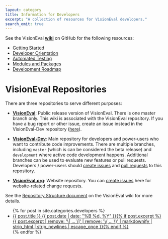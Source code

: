 ```yaml
---
layout: category
title: Information for Developers
excerpt: "A collection of resources for VisionEval developers."
search_omit: true
---
```


See the VisionEval <a href="https://github.com/visioneval/VisionEval/wiki" target="_blank"><b>wiki</b></a> on GitHub for the following resources:

- <a href="https://github.com/VisionEval/VisionEval/wiki/Getting-Started" target="_blank">Getting Started</a>
- <a href="https://github.com/VisionEval/VisionEval/wiki/Developer-Orientation" target="_blank">Developer Orientation</a>
- <a href="https://github.com/VisionEval/VisionEval/wiki/Automated-Testing" target="_blank">Automated Testing</a>
- <a href="https://github.com/VisionEval/VisionEval/wiki/Modules-and-Packages" target="_blank">Modules and Packages</a>
- <a href="https://github.com/VisionEval/VisionEval/wiki/Development-Roadmap" target="_blank">Development Roadmap</a>

# VisionEval Repositories

There are three repositories to serve different purposes:
 - **[VisionEval](https://github.com/VisionEval/VisionEval)**: Public release version of VisionEval. There is one master branch only. This wiki is associated with the VisionEval repository. If you have a bug report or other issue, create an issue instead in the VisionEval-Dev repository ([here](https://github.com/VisionEval/VisionEval-Dev/issues)).
 
 - **[VisionEval-Dev](https://github.com/VisionEval/VisionEval-Dev)**: Main repository for developers and power-users who want to contribute code improvements. There are multiple branches, including `master` (which is can be considered the beta release) and `development` where active code development happens. Additional branches can be used to evaluate new features or pull requests. Developers / power-users should [create issues](https://github.com/VisionEval/VisionEval-Dev/issues) and [pull requests](https://github.com/VisionEval/VisionEval-Dev/pulls) to this repository.
 
 - **[VisionEval.org](https://github.com/VisionEval/VisionEval.org)**: Website repository. You can [create issues](https://github.com/VisionEval/VisionEval.org/issues) here for website-related change requests.

See the [Repository Structure document](https://github.com/VisionEval/VisionEval/wiki/Repository-Structure) on the VisionEval wiki for more details.


<ul class="post-list">
{% for post in site.categories.developers %} 
  <li><article><a href="{{ site.url }}{{ post.url }}">{{ post.title }} <span class="entry-date"><time datetime="{{ post.date | date_to_xmlschema }}">{{ post.date | date: "%B %d, %Y" }}</time></span>{% if post.excerpt %} <span class="excerpt">{{ post.excerpt | remove: '\[ ... \]' | remove: '\( ... \)' | markdownify | strip_html | strip_newlines | escape_once }}</span>{% endif %}</a></article></li>
{% endfor %}
</ul>
